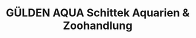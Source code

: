 ---
title: "GÜLDEN AQUA Schittek Aquarien & Zoohandlung"
url: /frankfurt-oder/guelden-aqua-schittek-aquarien-und-zoohandlung/
shop: Tiere
---